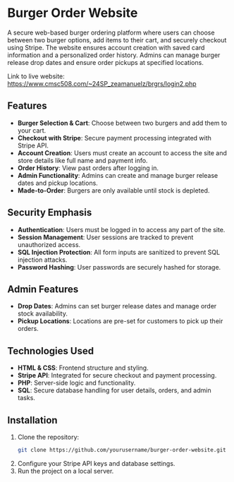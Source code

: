 # Burger Order Website

A secure web-based burger ordering platform where users can choose between two burger options, add items to their cart, and securely checkout using Stripe. The website ensures account creation with saved card information and a personalized order history. Admins can manage burger release drop dates and ensure order pickups at specified locations.

Link to live website: https://www.cmsc508.com/~24SP_zeamanuelz/brgrs/login2.php

## Features

- **Burger Selection & Cart**: Choose between two burgers and add them to your cart.
- **Checkout with Stripe**: Secure payment processing integrated with Stripe API.
- **Account Creation**: Users must create an account to access the site and store details like full name and payment info.
- **Order History**: View past orders after logging in.
- **Admin Functionality**: Admins can create and manage burger release dates and pickup locations.
- **Made-to-Order**: Burgers are only available until stock is depleted.

## Security Emphasis

- **Authentication**: Users must be logged in to access any part of the site.
- **Session Management**: User sessions are tracked to prevent unauthorized access.
- **SQL Injection Protection**: All form inputs are sanitized to prevent SQL injection attacks.
- **Password Hashing**: User passwords are securely hashed for storage.

## Admin Features

- **Drop Dates**: Admins can set burger release dates and manage order stock availability.
- **Pickup Locations**: Locations are pre-set for customers to pick up their orders.

## Technologies Used

- **HTML & CSS**: Frontend structure and styling.
- **Stripe API**: Integrated for secure checkout and payment processing.
- **PHP**: Server-side logic and functionality.
- **SQL**: Secure database handling for user details, orders, and admin tasks.

## Installation

1. Clone the repository:
   ```bash
   git clone https://github.com/yourusername/burger-order-website.git
2. Configure your Stripe API keys and database settings.
3. Run the project on a local server.
